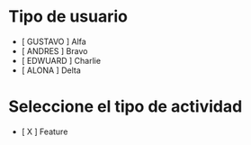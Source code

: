 # Tipo de usuario
- [ GUSTAVO ] Alfa
- [ ANDRES ] Bravo 
- [ EDWUARD ] Charlie
- [ ALONA ] Delta

# Seleccione el tipo de actividad
- [ X ] Feature
